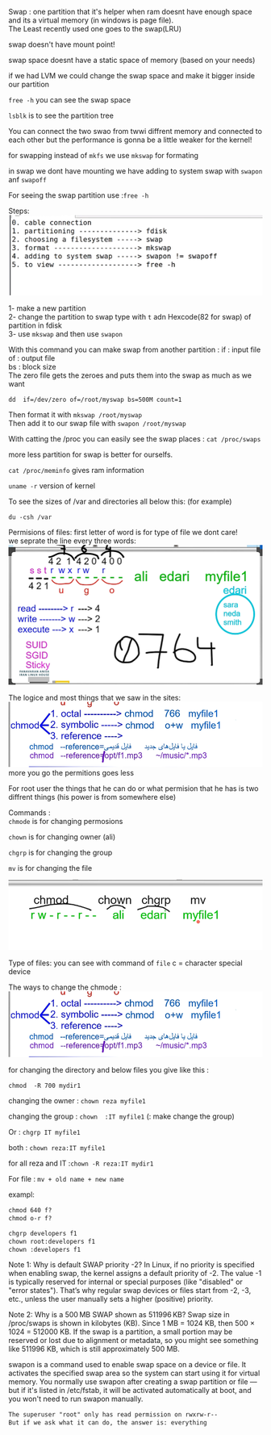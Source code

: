 Swap : one partition that it's helper when ram doesnt have enough space and its a virtual memory (in windows is page file).  
The Least recently used one goes to the swap(LRU)

swap doesn't have mount point!

swap space doesnt have a static space of memory (based on your needs)

if we had LVM we could change the swap space and make it bigger inside our partition

`free -h` you can see the swap space

`lsblk` is to see the partition tree

You can connect the two swao from twwi diffrent memory and connected to each other but the performance is gonna be a little weaker for the kernel!

for swapping instead of `mkfs` we use `mkswap` for formating

in swap we dont have mounting we have adding to system swap with `swapon` anf `swapoff`

For seeing the swap partition use :`free -h`

Steps:
![alt text](assets/image9.png)

1- make a new partition  
2- change the partition to swap type with `t` adn Hexcode(82 for swap) of partition in fdisk  
3- use `mkswap` and then use `swapon`

With this command you can make swap from another partition :
if : input file  
of : output file  
bs : block size  
The zero file gets the zeroes and puts them into the swap as much as we want

```
dd  if=/dev/zero of=/root/myswap bs=500M count=1
```

Then format it with `mkswap /root/myswap`  
Then add it to our swap file with `swapon /root/myswap`

With catting the /proc you can easily see the swap places : `cat /proc/swaps`

more less partition for swap is better for ourselfs.

`cat /proc/meminfo` gives ram information

`uname -r` version of kernel

To see the sizes of /var and directories all below this: (for example)

```
du -csh /var
```

Permisions of files:
first letter of word is for type of file we dont care!  
we seprate the line every three words:
![alt text](assets/image10.png)

The logice and most things that we saw in the sites:
![alt text](assets/image11.png)
more you go the permitions goes less

For root user the things that he can do or what permision that he has is two diffrent things (his power is from somewhere else)

Commands :  
`chmode` is for changing permosions

`chown` is for changing owner (ali)

`chgrp` is for changing the group

`mv` is for changing the file

![alt text](assets/image24.png)

Type of files:
you can see with command of `file`
c = character special device

The ways to change the chmode :
![alt text](assets/image11.png)

for changing the directory and below files you give like this :

```
chmod  -R 700 mydir1
```

changing the owner : `chown reza myfile1`

changing the group : `chown  :IT myfile1` (: make change the group)

Or : `chgrp IT myfile1`

both : `chown reza:IT myfile1`

for all reza and IT :`chown -R reza:IT mydir1`

For file : `mv + old name + new name`



exampl: 
```
chmod 640 f?
chmod o-r f?
```
```
chgrp developers f1
chown root:developers f1
chown :developers f1
```


 Note 1: Why is default SWAP priority -2?
In Linux, if no priority is specified when enabling swap, the kernel assigns a default priority of -2.
The value -1 is typically reserved for internal or special purposes (like "disabled" or "error states").
That’s why regular swap devices or files start from -2, -3, etc., unless the user manually sets a higher (positive) priority.

 Note 2: Why is a 500 MB SWAP shown as 511996 KB?
Swap size in /proc/swaps is shown in kilobytes (KB).
Since 1 MB = 1024 KB, then 500 × 1024 = 512000 KB.
If the swap is a partition, a small portion may be reserved or lost due to alignment or metadata, so you might see something like 511996 KB, which is still approximately 500 MB.

swapon is a command used to enable swap space on a device or file.
It activates the specified swap area so the system can start using it for virtual memory.
You normally use swapon after creating a swap partition or file — but if it's listed in /etc/fstab, it will be activated automatically at boot, and you won't need to run swapon manually.

```
The superuser "root" only has read permission on rwxrw-r-- 
But if we ask what it can do, the answer is: everything
```
